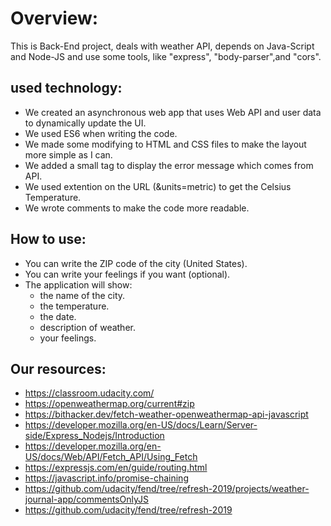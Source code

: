 # Overview:

  This is Back-End project, deals with weather API, depends on Java-Script and Node-JS and use some tools, like "express", "body-parser",and "cors".
 
## used technology:

* We created an asynchronous web app that uses Web API and user data to dynamically update the UI. 
* We used ES6 when writing the code.
* We made some modifying to HTML and CSS files to make the layout more simple as I can.
* We added a small tag to display the error message which comes from API.
* We used extention on the URL (&units=metric) to get the Celsius Temperature.
* We wrote comments to make the code more readable.

## How to use:

* You can write the ZIP code of the city (United States).
* You can write your feelings if you want (optional).
* The application will show:
  - the name of the city. 
  - the temperature.
  - the date.
  - description of weather.
  - your feelings.

## Our resources:

* https://classroom.udacity.com/
* https://openweathermap.org/current#zip
* https://bithacker.dev/fetch-weather-openweathermap-api-javascript
* https://developer.mozilla.org/en-US/docs/Learn/Server-side/Express_Nodejs/Introduction
* https://developer.mozilla.org/en-US/docs/Web/API/Fetch_API/Using_Fetch
* https://expressjs.com/en/guide/routing.html
* https://javascript.info/promise-chaining
* https://github.com/udacity/fend/tree/refresh-2019/projects/weather-journal-app/commentsOnlyJS
* https://github.com/udacity/fend/tree/refresh-2019



